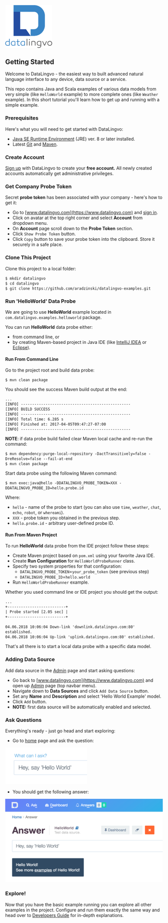 <img src="images/datalingvo2.png" width="150"/>

## Getting Started
Welcome to DataLingvo - the easiest way to built advanced natural language
interface to any device, data source or a service. 

This repo contains Java and Scala examples of various data models from very simple (like `HelloWorld` example) to more 
complete ones (like `Weather` example). In this short tutorial you'll learn how to get up and running with a simple example.

### Prerequisites
Here's what you will need to get started with DataLingvo:
 - [Java SE Runtime Environment](http://www.oracle.com/technetwork/java/javase/downloads/index.html) (JRE) ver. 8 or later installed.
 - Latest [Git]("https://git-scm.com/downloads) and [Maven](https://maven.apache.org/install.html).
 
### Create Account
[Sign up](https://www.datalingvo.com/client/src/datalingvo.html#/signup)
with DataLingvo to create your **free account.** All newly created accounts automatically get administrative privileges. 

### Get Company Probe Token
Secret <b>probe token</b> has been associated with your company - here's how to get it:
 - Go to [www.datalingvo.com](https://www.datalingvo.com) and [sign in](https://datalingvo.com/client/src/datalingvo.html#/signin).
 - Click on avatar at the top right corner and select **Account** from dropdown menu.
 - On **Account** page scroll down to the **Probe Token** section.
 - Click `Show Probe Token` button.</li>
 - Click `Copy` button to save your probe token into the clipboard. Store it securely in a safe place.
 
### Clone This Project
Clone this project to a local folder:
```shell
$ mkdir datalingvo
$ cd datalingvo
$ git clone https://github.com/aradzinski/datalingvo-examples.git
```
### Run 'HelloWorld' Data Probe
We are going to use **HelloWorld** example located in `com.datalingvo.examples.helloworld` package.

You can run **HelloWorld** data probe either:
 - from command line, or
 - by creating Maven-based project in Java IDE (like <a target=_ href="https://www.jetbrains.com/idea/">IntelliJ IDEA</a> or <a target=_ href="https://eclipse.org/">Eclipse</a>).

#### Run From Command Line
Go to the project root and build data probe:
```shell
$ mvn clean package
```
You should see the success Maven build output at the end:
```shell
...
[INFO] -------------------------------------------------
[INFO] BUILD SUCCESS
[INFO] -------------------------------------------------
[INFO] Total time: 6.285 s
[INFO] Finished at: 2017-04-05T09:47:27-07:00
[INFO] -------------------------------------------------
```
**NOTE**: if data probe build failed clear Maven local cache and re-run the command:
```shell
$ mvn dependency:purge-local-repository -DactTransitively=false -DreResolve=false --fail-at-end
$ mvn clean package
```
Start data probe using the following Maven command:
```shell
$ mvn exec:java@hello -DDATALINGVO_PROBE_TOKEN=XXX -DDATALINGVO_PROBE_ID=hello.probe.id
```
Where:
 * `hello` - name of the probe to start (you can also use `time`, `weather`, `chat`, `echo`, `robot`, or `whereami`).
 * `XXX` - probe token you obtained in the previous step.
 * `hello.probe.id` - arbitrary user-defined probe ID.
 
#### Run From Maven Project
To run **HelloWorld** data probe from the IDE project follow these steps:                     
 - Create Maven project based on `pom.xml` using your favorite Java IDE.
 - Create **Run Configuration** for `HelloWorldProbeRunner` class.
 - Specify two system properties for that configuration:
   - `DATALINGVO_PROBE_TOKEN`=`your_probe_token` (see previous step)
   - `DATALINGVO_PROBE_ID`=`hello.world`
 - Run `HelloWorldProbeRunner` example.

Whether you used command line or IDE project you should get the output:
```shell
...
+--------------------------+
| Probe started [2.05 sec] |
+--------------------------+

04.06.2018 10:06:04 Down-link 'downlink.datalingvo.com:80' established.
04.06.2018 10:06:04 Up-link 'uplink.datalingvo.com:80' established.
``` 

That's all there is to start a local data probe with a specific data model.

### Adding Data Source
Add data source in the [Admin](https://datalingvo.com/client/src/datalingvo.html#/studio) page and start asking questions:
 - Go back to [www.datalingvo.com](https://www.datalingvo.com) and open up [Admin](https://datalingvo.com/client/src/datalingvo.html#/studio) page (top navbar menu).
 - Navigate down to **Data Sources** and click `Add Data Source` button.
 - Set any **Name** and **Description** and select 'Hello World Example' model.
 - Click `Add` button.
 - **NOTE:** first data source will be automatically enabled and selected.
 
### Ask Questions
Everything's ready - just go head and start exploring:
 - Go to [home](https://datalingvo.com/client/src/datalingvo.html#/ask) page and ask the question: 
<img src="images/howto1.png" width="262px">

 - You should get the following answer: 
<img src="images/howto2.png" width="620px">

### Explore!
Now that you have the basic example running you can explore all other examples in the project. Configure and run them exactly the same way and head over to [Developers Guide](https://datalingvo.com/client/src/datalingvo.html#/devguide) for in-depth explanations.
 

